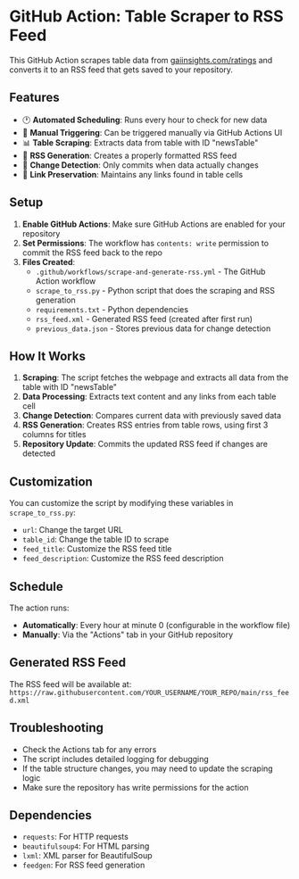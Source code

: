 # GitHub Action: Table Scraper to RSS Feed

This GitHub Action scrapes table data from [gaiinsights.com/ratings](https://gaiinsights.com/ratings) and converts it to an RSS feed that gets saved to your repository.

## Features

- 🕐 **Automated Scheduling**: Runs every hour to check for new data
- 🔄 **Manual Triggering**: Can be triggered manually via GitHub Actions UI
- 📊 **Table Scraping**: Extracts data from table with ID "newsTable"
- 📡 **RSS Generation**: Creates a properly formatted RSS feed
- 💾 **Change Detection**: Only commits when data actually changes
- 🔗 **Link Preservation**: Maintains any links found in table cells

## Setup

1. **Enable GitHub Actions**: Make sure GitHub Actions are enabled for your repository
2. **Set Permissions**: The workflow has `contents: write` permission to commit the RSS feed back to the repo
3. **Files Created**:
   - `.github/workflows/scrape-and-generate-rss.yml` - The GitHub Action workflow
   - `scrape_to_rss.py` - Python script that does the scraping and RSS generation
   - `requirements.txt` - Python dependencies
   - `rss_feed.xml` - Generated RSS feed (created after first run)
   - `previous_data.json` - Stores previous data for change detection

## How It Works

1. **Scraping**: The script fetches the webpage and extracts all data from the table with ID "newsTable"
2. **Data Processing**: Extracts text content and any links from each table cell
3. **Change Detection**: Compares current data with previously saved data
4. **RSS Generation**: Creates RSS entries from table rows, using first 3 columns for titles
5. **Repository Update**: Commits the updated RSS feed if changes are detected

## Customization

You can customize the script by modifying these variables in `scrape_to_rss.py`:

- `url`: Change the target URL
- `table_id`: Change the table ID to scrape
- `feed_title`: Customize the RSS feed title
- `feed_description`: Customize the RSS feed description

## Schedule

The action runs:
- **Automatically**: Every hour at minute 0 (configurable in the workflow file)
- **Manually**: Via the "Actions" tab in your GitHub repository

## Generated RSS Feed

The RSS feed will be available at:
`https://raw.githubusercontent.com/YOUR_USERNAME/YOUR_REPO/main/rss_feed.xml`

## Troubleshooting

- Check the Actions tab for any errors
- The script includes detailed logging for debugging
- If the table structure changes, you may need to update the scraping logic
- Make sure the repository has write permissions for the action

## Dependencies

- `requests`: For HTTP requests
- `beautifulsoup4`: For HTML parsing
- `lxml`: XML parser for BeautifulSoup
- `feedgen`: For RSS feed generation
